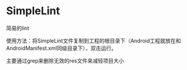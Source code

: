 # SimpleLint
简易的lint

使用方法：将SimpleLint文件复制到工程的根目录下（Android工程就放在和AndroidManifest.xml同级目录下），双击运行。

主要通过grep来删除无效的res文件来减轻项目大小
